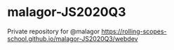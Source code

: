 # malagor-JS2020Q3
Private repository for @malagor
https://rolling-scopes-school.github.io/malagor-JS2020Q3/webdev
